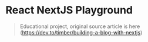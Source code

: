 # React NextJS Playground

> Educational project, original source article is here (https://dev.to/timber/building-a-blog-with-nextjs)